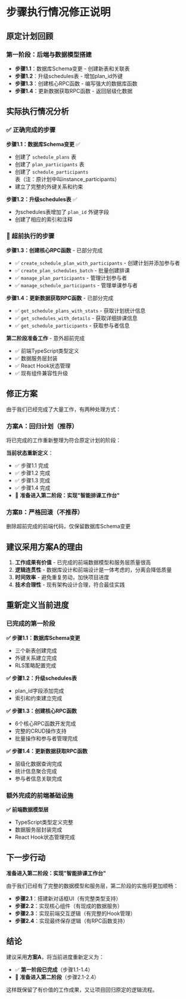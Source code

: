 # 步骤执行情况修正说明

## 原定计划回顾

### 第一阶段：后端与数据模型搭建
- **步骤1.1**：数据库Schema变更 - 创建新表和关联表  
- **步骤1.2**：升级schedules表 - 增加plan_id外键
- **步骤1.3**：创建核心RPC函数 - 编写强大的数据库函数
- **步骤1.4**：更新数据获取RPC函数 - 返回层级化数据

## 实际执行情况分析

### ✅ 正确完成的步骤

**步骤1.1：数据库Schema变更** ✅
- 创建了 `schedule_plans` 表
- 创建了 `plan_participants` 表  
- 创建了 `schedule_participants` 表（注：原计划中叫instance_participants）
- 建立了完整的外键关系和约束

**步骤1.2：升级schedules表** ✅  
- 为schedules表增加了 `plan_id` 外键字段
- 创建了相应的索引和注释

### 🔄 超前执行的步骤

**步骤1.3：创建核心RPC函数** - 已部分完成
- ✅ `create_schedule_plan_with_participants` - 创建计划并添加参与者
- ✅ `create_plan_schedules_batch` - 批量创建排课
- ✅ `manage_plan_participants` - 管理计划参与者  
- ✅ `manage_schedule_participants` - 管理单课参与者

**步骤1.4：更新数据获取RPC函数** - 已部分完成
- ✅ `get_schedule_plans_with_stats` - 获取计划统计信息
- ✅ `get_schedules_with_details` - 获取详细排课信息
- ✅ `get_schedule_participants` - 获取参与者信息

**第二阶段准备工作** - 意外超前完成
- ✅ 前端TypeScript类型定义
- ✅ 数据服务层封装
- ✅ React Hook状态管理
- ✅ 现有组件兼容性升级

## 修正方案

由于我们已经完成了大量工作，有两种处理方式：

### 方案A：回归计划（推荐）
将已完成的工作重新整理为符合原定计划的阶段：

**当前状态重新定义**：
- ✅ 步骤1.1 完成
- ✅ 步骤1.2 完成  
- ✅ 步骤1.3 完成
- ✅ 步骤1.4 完成
- 🎯 **准备进入第二阶段：实现"智能排课工作台"**

### 方案B：严格回滚（不推荐）
删除超前完成的前端代码，仅保留数据库Schema变更

## 建议采用方案A的理由

1. **工作成果有价值** - 已完成的前端数据模型和服务层质量很高
2. **逻辑连贯性** - 数据库设计和前端设计是一体考虑的，分离会降低质量
3. **时间效率** - 避免重复劳动，加快项目进度
4. **技术合理性** - 现有架构设计合理，符合最佳实践

## 重新定义当前进度

### 已完成的第一阶段
**✅ 步骤1.1：数据库Schema变更**
- 三个新表创建完成
- 外键关系建立完成
- RLS策略配置完成

**✅ 步骤1.2：升级schedules表**  
- plan_id字段添加完成
- 索引和约束建立完成

**✅ 步骤1.3：创建核心RPC函数**
- 6个核心RPC函数开发完成
- 完整的CRUD操作支持
- 批量操作和参与者管理完成

**✅ 步骤1.4：更新数据获取RPC函数**
- 层级化数据查询完成
- 统计信息聚合完成  
- 参与者信息关联完成

### 额外完成的前端基础设施
**✅ 前端数据模型层**
- TypeScript类型定义完整
- 数据服务层封装完成
- React Hook状态管理完成

## 下一步行动

**准备进入第二阶段：实现"智能排课工作台"**

由于我们已经有了完整的数据模型和服务层，第二阶段的实施将更加顺畅：

- **步骤2.1**：搭建新对话框UI（有完整类型支持）
- **步骤2.2**：实现核心组件（有现成的数据服务）  
- **步骤2.3**：实现前端交互逻辑（有完整的Hook管理）
- **步骤2.4**：实现最终保存逻辑（有RPC函数支持）

## 结论

建议采用**方案A**，将当前进度重新定义为：
- ✅ **第一阶段已完成**（步骤1.1-1.4）
- 🎯 **准备进入第二阶段**（步骤2.1-2.4）

这样既保留了有价值的工作成果，又让项目回归原定的逻辑流程。 